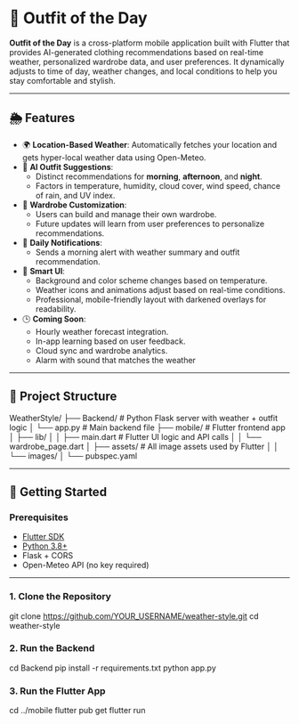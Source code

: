 # 👕 Outfit of the Day

**Outfit of the Day** is a cross-platform mobile application built with Flutter that provides AI-generated clothing recommendations based on real-time weather, personalized wardrobe data, and user preferences. It dynamically adjusts to time of day, weather changes, and local conditions to help you stay comfortable and stylish.

---

## 🌦 Features

- 🌍 **Location-Based Weather**: Automatically fetches your location and gets hyper-local weather data using Open-Meteo.
- 🤖 **AI Outfit Suggestions**:
  - Distinct recommendations for **morning**, **afternoon**, and **night**.
  - Factors in temperature, humidity, cloud cover, wind speed, chance of rain, and UV index.
- 🧥 **Wardrobe Customization**:
  - Users can build and manage their own wardrobe.
  - Future updates will learn from user preferences to personalize recommendations.
- 🔔 **Daily Notifications**:
  - Sends a morning alert with weather summary and outfit recommendation.
- 🎨 **Smart UI**:
  - Background and color scheme changes based on temperature.
  - Weather icons and animations adjust based on real-time conditions.
  - Professional, mobile-friendly layout with darkened overlays for readability.
- 🕒 **Coming Soon**:
  - Hourly weather forecast integration.
  - In-app learning based on user feedback.
  - Cloud sync and wardrobe analytics.
  - Alarm with sound that matches the weather

---

## 📁 Project Structure

WeatherStyle/
├── Backend/ # Python Flask server with weather + outfit logic
│ └── app.py # Main backend file
├── mobile/ # Flutter frontend app
│ ├── lib/
│ │ ├── main.dart # Flutter UI logic and API calls
│ │ └── wardrobe_page.dart
│ ├── assets/ # All image assets used by Flutter
│ │ └── images/
│ └── pubspec.yaml

---

## 🚀 Getting Started

### Prerequisites

- [Flutter SDK](https://flutter.dev/docs/get-started/install)
- [Python 3.8+](https://www.python.org)
- Flask + CORS
- Open-Meteo API (no key required)

---

### 1. Clone the Repository

git clone https://github.com/YOUR_USERNAME/weather-style.git
cd weather-style

### 2. Run the Backend

cd Backend
pip install -r requirements.txt
python app.py

### 3. Run the Flutter App

cd ../mobile
flutter pub get
flutter run


